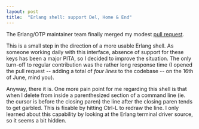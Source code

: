 ```yaml
---
layout: post
title:  "Erlang shell: support Del, Home & End"
---
```


The Erlang/OTP maintainer team finally merged my modest [pull
request].

This is a small step in the direction of a more usable Erlang
shell. As someone working daily with this interface, absence of
support for these keys has been a major PITA, so I decided to improve
the situation. The only turn-off to regular contribution was the
rather long response time (I opened the pull request -- adding a total
of *four lines* to the codebase -- on the 16th of June, mind you).

Anyway, there it is. One more pain point for me regarding this shell
is that when I delete from inside a parenthesized section of a command
line (ie. the cursor is before the closing paren) the line after the
closing paren tends to get garbled. This is fixable by hitting Ctrl-L
to redraw the line. I only learned about this capability by looking at
the Erlang terminal driver source, so it seems a bit hidden.

[pull request]: https://github.com/erlang/otp/pull/794
